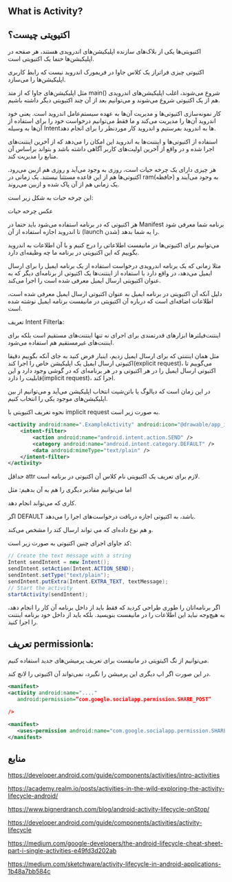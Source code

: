 What is Activity?
---

اکتیویتی چیست؟
---


اکتیویتی‌ها یکی از بلاک‌های سازنده اپلیکیشن‌های اندرویدی هستند، هر صفحه در اپلیکیشن‌ها حتما یک اکتیویتی است.

اکتیوتی چیزی فراتراز یک کلاس‌ جاوا در فریمورک اندروید نیست که رابط کاربری اپلیکیشن‌ها را می‌سازد. 

مثل اپلیکیشن‌های جاوا که از متد main() شروع می‌شوند، اغلب اپلیکیشن‌های اندرویدی هم از یک اکتیوتی‌ شروع می‌شوند و می‌توانیم بعد از آن چند اکتیویتی دیگر داشته باشیم.





کار نمونه‌سازی اکتیوتی‌ها و مدیریت‌ آن‌ها به عهده سیستم‌عامل اندروید است. یعنی خود اندروید آن‌ها را مدیریت می‌کند و ما فقط می‌توانیم درخواست خود را برای استفاده از آن‌ها به وسیله Intentها به اندروید بفرستیم و اندروید کار موردنظر را برای انجام دهد.



استفاده از اکتیوتی‌ها و اینتنت‌ها به اندروید این امکان را می‌دهد که از آخرین اینتنت‌های اجرا شده و در واقع از آخرین اولیت‌های کاربر آگاهی داشته باشد و بتواند براساس آن منابع را مدیریت کند.



هر چیزی دارای یک چرخه حیات است، روزی به وجود می‌آید و روزی هم ازبین می‌رود. اکتیوتی‌ها هم از این قاعده مستثنا نیستند. یک زمانی در ram(حافظه) به وجود می‌آیند و یک زمانی هم از آن پاک شده و ازبین می‌روند.

این چرخه حیات به شکل زیر است:


عکس چرخه حیات









هر اکتیوتی که در برنامه استفاده می‌شود باید حتما در Manifest برنامه شما معرفی شود تا اندروید اجازه استفاده از آن (launch  شدن) را به شما بدهد.

می‌توانیم برای اکتیوتی‌ها در مانیفست اطلاعاتی را درج کنیم و با آن اطلاعات به اندروید بگوییم که این اکتیویتی در برنامه ما چه وظیفه‌ای دارد. 

مثلا زمانی که یک برنامه اندرویدی درخواست استفاده از یک برنامه ایمیل را برای ارسال ایمیل می‌دهد، در واقع دارد با استفاده از اینتنت‌ها یک اکتیوتی از برنامه‌ای دیگر که به عنوان اکتیویتی ارسال ایمیل معرفی شده است را اجرا می‌کند. 



دلیل آنکه آن اکتیویتی در برنامه ایمیل به عنوان اکتیوتی ارسال ایمیل معرفی شده است،‌ اطلاعات اضافه‌ای است که درباره آن اکتیویتی در مانیفست برنامه ایمیل نوشته شده است.





تعریف Intent Filterها:‌ 

اینتنت‌فیلتر‌ها ابزار‌های قدرتمندی برای اجرای نه تنها اینتنت‌های مستقیم است بلکه برای اینتنت‌های غیرمستقیم هم استفاده می‌شود.



مثل همان اینتنتی که برای ارسال ایمیل زدیم، اینبار فرض کنید به جای آنکه بگوییم دقیقا اکتیوتی ارسال ایمیل یک اپلیکیشن خاص را اجرا کند(explicit request)،‌ می‌گوییم تا اکتیوتی ارسال ایمیل را در هر اکتیوتی و در هر برنامه‌‌ای که در گوشی وجود دارد و این قابلیت را دارد(implicit request)، اجرا کند. 

در این زمان است که دیالوگ یا باتن‌شیت انتخاب اپلیکیشن‌ می‌آید و می‌توانیم از بین اپلیکیشن‌های موجود یکی را انتخاب کنیم.





نحوه تغریف اکتیویتی با implicit request به صورت زیر است.

```xml
‍‍<activity android:name=".ExampleActivity" android:icon="@drawable/app_icon">
    <intent-filter>
        <action android:name="android.intent.action.SEND" />
        <category android:name="android.intent.category.DEFAULT" />
        <data android:mimeType="text/plain" />
    </intent-filter>
</activity>
```

حداقل attr لازم برای تعریف یک اکتیویتی نام کلاس آن اکتیوتی در برنامه است.



اما می‌توانیم مقادیر دیگری را هم به آن بدهیم: مثل



  <action> کاری که می‌تواند انجام دهد.



 <category>  اگر DEFAULT  باشد، به اکتیوتی اجازه دریافت درخواست‌های اجرا را می‌دهد.



و  <data> هم نوع داده‌ای که می تواند ارسال کند را مشخص می‌کند.



کد جاوای اجرای چنین اکتیوتی به صورت زیر است:


```java
// Create the text message with a string
Intent sendIntent = new Intent();
sendIntent.setAction(Intent.ACTION_SEND);
sendIntent.setType("text/plain");
sendIntent.putExtra(Intent.EXTRA_TEXT, textMessage);
// Start the activity
startActivity(sendIntent);
```

اگر برنامه‌اتان را طوری طراحی کردید که فقط باید از داخل برنامه آن کار را انجام دهد، به هیچ‌وجه نباید این اطلاعات را در مانیفست بنویسید. بلکه باید از داخل خود برنامه اینتنت را اجرا کنید.






تعریف permissionها: 
---


می‌توانیم از تگ اکیتویتی در مانیفست برای تعریف پرمیشن‌های جدید استفاده کنیم. 

در این صورت اگر اپ دیگری این پرمیشن را نگیرد، نمی‌تواند آن اکتیوتی را لانچ کند.


```xml
<manifest>
<activity android:name="...."
   android:permission=”com.google.socialapp.permission.SHARE_POST”

/>
```


```xml
<manifest>
   <uses-permission android:name="com.google.socialapp.permission.SHARE_POST" />
</manifest>
```








منابع
---

https://developer.android.com/guide/components/activities/intro-activities


https://academy.realm.io/posts/activities-in-the-wild-exploring-the-activity-lifecycle-android/


https://www.bignerdranch.com/blog/android-activity-lifecycle-onStop/


https://developer.android.com/guide/components/activities/activity-lifecycle


https://medium.com/google-developers/the-android-lifecycle-cheat-sheet-part-i-single-activities-e49fd3d202ab


https://medium.com/sketchware/activity-lifecycle-in-android-applications-1b48a7bb584c
